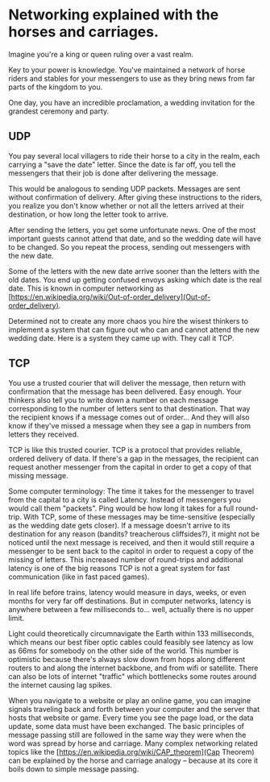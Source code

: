 # Networking explained with the horses and carriages.

Imagine you're a king or queen ruling over a vast realm.

Key to your power is knowledge. You've maintained a network of horse riders and stables for your messengers to use as they bring news from far parts of the kingdom to you. 

One day, you have an incredible proclamation, a wedding invitation for the grandest ceremony and party.

## UDP

You pay several local villagers to ride their horse to a city in the realm, each carrying a "save the date" letter. Since the date is far off, you tell the messengers that their job is done after delivering the message.

This would be analogous to sending UDP packets. Messages are sent without confirmation of delivery. After giving these instructions to the riders, you realize you don't know whether or not all the letters arrived at their destination, or how long the letter took to arrive. 

After sending the letters, you get some unfortunate news. One of the most important guests cannot attend that date, and so the wedding date will have to be changed. So you repeat the process, sending out messengers with the new date. 

Some of the letters with the new date arrive sooner than the letters with the old dates. You end up getting confused envoys asking which date is the real date. This is known in computer networking as [https://en.wikipedia.org/wiki/Out-of-order_delivery](Out-of-order_delivery).

Determined not to create any more chaos you hire the wisest thinkers to implement a system that can figure out who can and cannot attend the new wedding date. Here is a system they came up with. They call it TCP.

## TCP

You use a trusted courier that will deliver the message, then return with confirmation that the message has been delivered. Easy enough. Your thinkers also tell you to write down a number on each message corresponding to the number of letters sent to that destination. That way the recipient knows if a message comes out of order... And they will also know if they've missed a message when they see a gap in numbers from letters they received.

TCP is like this trusted courier. TCP is a protocol that provides reliable, ordered delivery of data. If there's a gap in the messages, the recipient can request another messenger from the capital in order to get a copy of that missing message.

Some computer terminology: The time it takes for the messenger to travel from the capital to a city is called Latency. Instead of messengers you would call them "packets". Ping would be how long it takes for a full round-trip. With TCP, some of these messages may be time-sensitive (especially as the wedding date gets closer). If a message doesn't arrive to its destination for any reason (bandits? treacherous cliffsides?), it might not be noticed until the next message is received, and then it would still require a messenger to be sent back to the capitol in order to request a copy of the missing of letters. This increased number of round-trips and additional latency is one of the big reasons TCP is not a great system for fast communication (like in fast paced games).

In real life before trains, latency would measure in days, weeks, or even months for very far off destinations. But in computer networks, latency is anywhere between a few milliseconds to... well, actually there is no upper limit. 

Light could theoretically circumnavigate the Earth within 133 milliseconds, which means our best fiber optic cables could feasibly see latency as low as 66ms for somebody on the other side of the world. This number is optimistic because there's always slow down from hops along different routers to and along the internet backbone, and from wifi or satellite. There can also be lots of internet "traffic" which bottlenecks some routes around the internet causing lag spikes. 

When you navigate to a website or play an online game, you can imagine signals traveling back and forth between your computer and the server that hosts that website or game. Every time you see the page load, or the data update, some data must have been exchanged. The basic principles of message passing still are followed in the same way they were when the word was spread by horse and carriage. Many complex networking related topics like the [https://en.wikipedia.org/wiki/CAP_theorem](Cap Theorem) can be explained by the horse and carriage analogy – because at its core it boils down to simple message passing.
